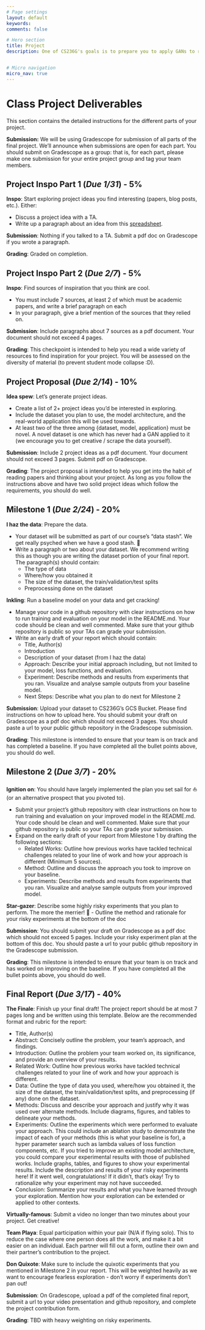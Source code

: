 ```yaml
---
# Page settings
layout: default
keywords:
comments: false

# Hero section
title: Project
description: One of CS236G's goals is to prepare you to apply GANs to real world tasks. The final project will get you started in that direction.


# Micro navigation
micro_nav: true
---
```


# Class Project Deliverables

This section contains the detailed instructions for the different parts of your project.

**Submission:** We will be using Gradescope for submission of all parts of the final project. We’ll announce when submissions are open for each part. You should submit on Gradescope as a group: that is, for each part, please make one submission for your entire project group and tag your team members.

## Project Inspo Part 1 (***Due 1/31***) - 5%
**Inspo**: Start exploring project ideas you find interesting (papers, blog posts, etc.). Either:
 - Discuss a project idea with a TA.
 - Write up a paragraph about an idea from this [spreadsheet](https://docs.google.com/spreadsheets/d/10yi7lMdpbz-u_0S9xTBMuDPOdfzDpF_JZu2P40ZC_nk/edit?usp=drive_web&ouid=111642539912347805933).

**Submission**: Nothing if you talked to a TA. Submit a pdf doc on Gradescope if you wrote a paragraph.

**Grading**: Graded on completion.

## Project Inspo Part 2 (***Due 2/7***) - 5%
**Inspo**: Find sources of inspiration that you think are cool.
 - You must include 7 sources, at least 2 of which must be academic papers, and write a brief paragraph on each
 - In your paragraph, give a brief mention of the sources that they relied on.

**Submission**: Include paragraphs about 7 sources as a pdf document. Your document should not exceed 4 pages.

**Grading**: This checkpoint is intended to help you read a wide variety of resources to find inspiration for your project. You will be assessed on the diversity of material (to prevent student mode collapse :D).

## Project Proposal (***Due 2/14***) - 10%
**Idea spew**: Let’s generate project ideas.
 - Create a list of 2+ project ideas you’d be interested in exploring. 
 - Include the dataset you plan to use, the model architecture, and the real-world application this will be used towards. 
 - At least two of the three among {dataset, model, application} must be novel. A novel dataset is one which has never had a GAN applied to it (we encourage you to get creative / scrape the data yourself).

**Submission**: Include 2 project ideas as a pdf document. Your document should not exceed 3 pages. Submit pdf on Gradescope.

**Grading**: The project proposal is intended to help you get into the habit of reading papers and thinking about your project. As long as you follow the instructions above and have two solid project ideas which follow the requirements, you should do well.

## Milestone 1 (***Due 2/24***) - 20%
**I haz the data**: Prepare the data.
 - Your dataset will be submitted as part of our course’s “data stash”. We get really psyched when we have a good stash. 💫
 - Write a paragraph or two about your dataset. We recommend writing this as though you are writing the dataset portion of your final report. The paragraph(s) should contain:
     - The type of data
     - Where/how you obtained it
     - The size of the dataset, the train/validation/test splits
     - Preprocessing done on the dataset

**Inkling**: Run a baseline model on your data and get cracking!
 - Manage your code in a github repository with clear instructions on how to run training and evaluation on your model in the README.md. Your code should be clean and well commented. Make sure that your github repository is public so your TAs can grade your submission.
 - Write an early draft of your report which should contain:
     - Title, Author(s)
     - Introduction
     - Description of your dataset (from I haz the data)
     - Approach: Describe your initial approach including, but not limited to your model, loss functions, and evaluation. 
     - Experiment: Describe methods and results from experiments that you ran. Visualize and analyse sample outputs from your baseline model.
     - Next Steps: Describe what you plan to do next for Milestone 2

**Submission**: Upload your dataset to CS236G’s GCS Bucket. Please find instructions on how to upload here. You should submit your draft on Gradescope as a pdf doc which should not exceed 3 pages. You should paste a url to your public github repository in the Gradescope submission.

**Grading**: This milestone is intended to ensure that your team is on track and has completed a baseline. If you have completed all the bullet points above, you should do well.

## Milestone 2 (***Due 3/7***) - 20%
**Ignition on**: You should have largely implemented the plan you set sail for ⛵️ (or an alternative prospect that you pivoted to).
 - Submit your project’s github repository with clear instructions on how to run training and evaluation on your improved model in the README.md. Your code should be clean and well commented. Make sure that your github repository is public so your TAs can grade your submission.
 - Expand on the early draft of your report from Milestone 1 by drafting the following sections:
     - Related Works: Outline how previous works have tackled technical challenges related to your line of work and how your approach is different (Minimum 5 sources).
     - Method: Outline and discuss the approach you took to improve on your baseline. 
     - Experiments: Describe methods and results from experiments that you ran. Visualize and analyse sample outputs from your improved model.

**Star-gazer**: Describe some highly risky experiments that you plan to perform. The more the merrier! 🤩
    - Outline the method and rationale for your risky experiments at the bottom of the doc

**Submission**: You should submit your draft on Gradescope as a pdf doc which should not exceed 5 pages. Include your risky experiment plan at the bottom of this doc. You should paste a url to your public github repository in the Gradescope submission.

**Grading**: This milestone is intended to ensure that your team is on track and has worked on improving on the baseline. If you have completed all the bullet points above, you should do well.

## Final Report (***Due 3/17***) - 40%
**The Finale**: Finish up your final draft! The project report should be at most 7 pages long and be written using this template. Below are the recommended format and rubric for the report:
 - Title, Author(s)
 - Abstract: Concisely outline the problem, your team’s approach, and findings.
 - Introduction: Outline the problem your team worked on, its significance, and provide an overview of your results.
 - Related Work: Outline how previous works have tackled technical challenges related to your line of work and how your approach is different.
 - Data: Outline the type of data you used, where/how you obtained it, the size of the dataset, the train/validation/test splits, and preprocessing (if any) done on the dataset.
 - Methods: Discuss and describe your approach and justify why it was used over alternate methods. Include diagrams, figures, and tables to delineate your methods.
 - Experiments: Outline the experiments which were performed to evaluate your approach. This could include an ablation study to demonstrate the impact of each of your methods (this is what your baseline is for), a hyper parameter search such as lambda values of loss function components, etc. If you tried to improve an existing model architecture, you could compare your experimental results with those of published works. Include graphs, tables, and figures to show your experimental results. Include the description and results of your risky experiments here! If it went well, congratulations! If it didn’t, that’s okay! Try to rationalize why your experiment may not have succeeded.
 - Conclusion: Summarize your results and what you have learned through your exploration. Mention how your exploration can be extended or applied to other contexts.

**Virtually-famous**: Submit a video no longer than two minutes about your project. Get creative!

**Team Playa**: Equal participation within your pair (N/A if flying solo). This to reduce the case where one person does all the work, and make it a bit easier on an individual. Each partner will fill out a form, outline their own and their partner’s contribution to the project. 

**Don Quixote**: Make sure to include the quixotic experiments that you mentioned in Milestone 2 in your report. This will be weighted heavily as we want to encourage fearless exploration - don’t worry if experiments don’t pan out!

**Submission**: On Gradescope, upload a pdf of the completed final report, submit a url to your video presentation and github repository, and complete the project contribution form.

**Grading**: TBD with heavy weighting on risky experiments.

